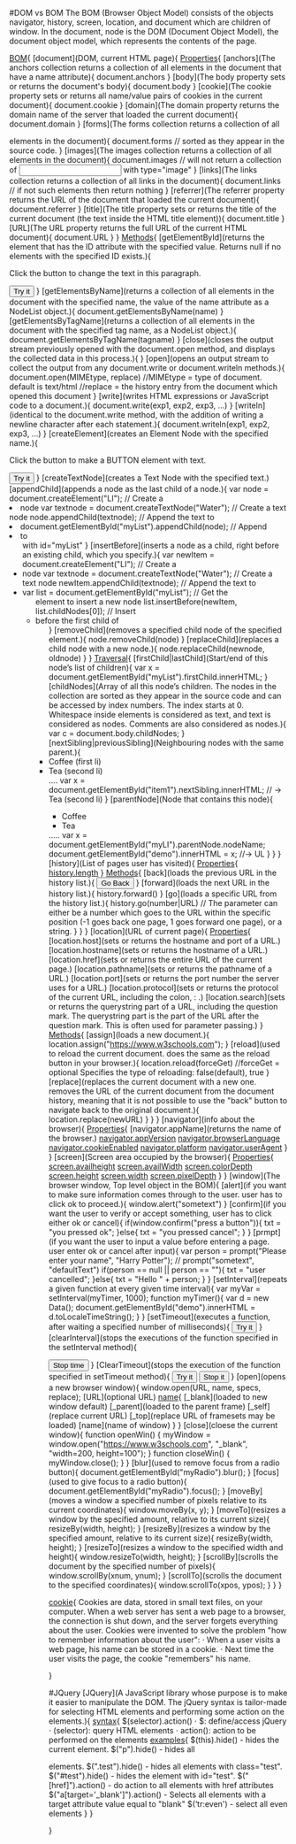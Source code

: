 #DOM vs BOM
The BOM (Browser Object Model) consists of the objects navigator, history, screen, location, and document which are children of window. In the document, node is the DOM (Document Object Model), the document object model, which represents the contents of the page. 

[BOM](){
	[document](DOM, current HTML page){
		[Properties](){
			[anchors](The anchors collection returns a collection of all <a> elements in the document that have a name attribute){
				document.anchors
			}
			[body](The body property sets or returns the document's body){
				document.body
			}
			[cookie](The cookie property sets or returns all name/value pairs of cookies in the current document){
				document.cookie
			}
			[domain](The domain property returns the domain name of the server that loaded the current document){
				document.domain
			}
			[forms](The forms collection returns a collection of all <form> elements in the document){
				document.forms
				// sorted as they appear in the source code.
			}
			[images](The images collection returns a collection of all <img> elements in the document){
				document.images
				// will not return a collection of <input> with type="image"
			}
			[links](The links collection returns a collection of all links in the document){
				document.links
				// if not such elements then return nothing
			}
			[referrer](The referrer property returns the URL of the document that loaded the current document){
				document.referrer
			}
			[title](The title property sets or returns the title of the current document (the text inside the HTML title element)){
				document.title
			}
			[URL](The URL property returns the full URL of the current HTML document){
				document.URL
			}
		}
		[Methods](){
			[getElementById](returns the element that has the ID attribute with the specified value. Returns null if no elements with the specified ID exists.){
				<!DOCTYPE html>
				<html>
				<body>
				<p id="demo">Click the button to change the text in this paragraph.</p>
				<button onclick="myFunction()">Try it</button>
				<script>
				function myFunction() {
				    document.getElementById("demo").innerHTML = "Hello World";
				}
				</script>
				</body>
				</html>
			}
			[getElementsByName](returns a collection of all elements in the document with the specified name, the value of the name attribute as a NodeList object.){
				document.getElementsByName(name)
			}
			[getElementsByTagName](returns a collection of all elements in the document with the specified tag name, as a NodeList object.){
				document.getElementsByTagName(tagname)
			}
			[close](closes the output stream previously opened with the document.open method, and displays the collected data in this process.){
				<script>
				function myFunction() {
				    document.open();
				    document.write("<h1>Hello World</h1>");
				    document.close();
				}
				</script>
			}
			[open](opens an output stream to collect the output from any document.write or document.writeln methods.){
				document.open(MIMEtype, replace)
				//MIMEtype = type of document. default is text/html
				//replace = the history entry from the document which opened this document
			}
			[write](writes HTML expressions or JavaScript code to a document.){
				document.write(exp1, exp2, exp3, ...)
			}
			[writeln](identical to the document.write method, with the addition of writing a newline character after each statement.){
				document.writeln(exp1, exp2, exp3, ...)
			}
			[createElement](creates an Element Node with the specified name.){
				<!DOCTYPE html>
				<html>
				<body>
				<p>Click the button to make a BUTTON element with text.</p>
				<button onclick="myFunction()">Try it</button>
				<script>
				function myFunction() {
				    var btn = document.createElement("BUTTON");
				    var t = document.createTextNode("CLICK ME");
				    btn.appendChild(t);
				    document.body.appendChild(btn);
				}
				</script>
				</body>
				</html>
			}
			[createTextNode](creates a Text Node with the specified text.)
			[appendChild](appends a node as the last child of a node.){
				var node = document.createElement("LI");                 // Create a <li> node
				var textnode = document.createTextNode("Water");         // Create a text node
				node.appendChild(textnode);                              // Append the text to <li>
				document.getElementById("myList").appendChild(node);     // Append <li> to <ul> with id="myList"
			}
			[insertBefore](inserts a node as a child, right before an existing child, which you specify.){
				var newItem = document.createElement("LI");       // Create a <li> node
				var textnode = document.createTextNode("Water");  // Create a text node
				newItem.appendChild(textnode);                    // Append the text to <li>
				var list = document.getElementById("myList");    // Get the <ul> element to insert a new node
				list.insertBefore(newItem, list.childNodes[0]);  // Insert <li> before the first child of <ul>
			}
			[removeChild](removes a specified child node of the specified element.){
				node.removeChild(node)
			}
			[replaceChild](replaces a child node with a new node.){
				node.replaceChild(newnode, oldnode)
			}
		}
		[Traversal](){
			[firstChild|lastChild](Start/end of this node’s list of children){
				var x = document.getElementById("myList").firstChild.innerHTML;
			}
			[childNodes](Array of all this node’s children. The nodes in the collection are sorted as they appear in the source code and can be accessed by index numbers. The index starts at 0. Whitespace inside elements is considered as text, and text is considered as nodes. Comments are also considered as nodes.){
				var c = document.body.childNodes;
			}
			[nextSibling|previousSibling](Neighbouring nodes with the same parent.){
				<li id="item1">Coffee (first li)</li><li id="item2">Tea (second li)</li>
				....
				var x = document.getElementById("item1").nextSibling.innerHTML;
				// -> Tea (second li)
			}
			[parentNode](Node that contains this node){
				<ul>
				  <li id="myLI">Coffee</li>
				  <li>Tea</li>
				</ul>
				.....
				var x = document.getElementById("myLI").parentNode.nodeName;
				document.getElementById("demo").innerHTML = x;
				//-> UL
			}
		}
	}
	[history](List of pages user has visited){
		[Properties](){
			[history.length]()
		}
		[Methods](){
			[back](loads the previous URL in the history list.){
				<button onclick="goBack()">Go Back</button>
				<script>
				function goBack() {
				    window.history.back();
				}
				</script>
			}
			[forward](loads the next URL in the history list.){
				history.forward()
			}
			[go](loads a specific URL from the history list.){
				history.go(number|URL)
				// The parameter can either be a number which goes to the URL within the specific position (-1 goes back one page, 1 goes forward one page), or a string.
			}
		}
	}
	[location](URL of current page){
		[Properties](){
			[location.host](sets or returns the hostname and port of a URL.)
			[location.hostname](sets or returns the hostname of a URL.)
			[location.href](sets or returns the entire URL of the current page.)
			[location.pathname](sets or returns the pathname of a URL.)
			[location.port](sets or returns the port number the server uses for a URL.)
			[location.protocol](sets or returns the protocol of the current URL, including the colon, : .)
			[location.search](sets or returns the querystring part of a URL, including the question mark. The querystring part is the part of the URL after the question mark. This is often used for parameter passing.)
		}
		[Methods](){
			[assign](loads a new document.){
				location.assign("https://www.w3schools.com");
			}
			[reload](used to reload the current document.  does the same as the reload button in your browser.){
				location.reload(forceGet)
				//forceGet = optional Specifies the type of reloading: false(default), true
			}
			[replace](replaces the current document with a new one. removes the URL of the current document from the document history, meaning that it is not possible to use the "back" button to navigate back to the original document.){
				location.replace(newURL)
			}
		}
	}
	[navigator](info about the browser){
		[Properties](){
			[navigator.appName](returns the name of the browser.)
			[navigator.appVersion]()
			[navigator.browserLanguage]()
			[navigator.cookieEnabled]()
			[navigator.platform]()
			[navigator.userAgent]()
		}
	}
	[screen](Screen area occupied by the browser){
		[Properties](){
			[screen.availheight]()
			[screen.availWidth]()
			[screen.colorDepth]()
			[screen.height]()
			[screen.width]()
			[screen.pixelDepth]()
		}
	}
	[window](The browser window, Top level object in the BOM){
		[alert](if you want to make sure information comes through to the user. user has to click ok to proceed.){
			window.alert("sometext")
		}
		[confirm](if you want the user to verify or accept something, user has to click either ok or cancel){
			if(window.confirm("press a button")){
				txt = "you pressed ok";
			}else{
				txt = "you pressed cancel";
			}
		}
		[prmpt](if you want the user to input a value before entering a page. user enter ok or cancel after input){
			var person = prompt("Please enter your name", "Harry Potter");
			// prompt("sometext", "defaultText")
			if(person == null || person == ""){
				txt = "user cancelled";
			}else{
				txt = "Hello " + person; 
			}
		}
		[setInterval](repeats a given function at every given time interval){
			var myVar = setInterval(myTimer, 1000);
			function myTimer(){
				var d = new Data();
				document.getElementById("demo").innerHTML = d.toLocaleTimeString();
			}
		}
		[setTimeout](executes a function, after waiting a specified number of milliseconds){
			<button onclick="setTimeout(myFunction, 3000)">Try it</button>
			<script>
			function myFunction(){
				alert('Hello');
			}
			</script>
		}
		[clearInterval](stops the executions of the function specified in the setInterval method){
			<p id="demo"></p>
			<button onclick="clearInterval(myVar)">Stop time</button>
			<script>
			var myVar = setInterval(myTimer, 1000);
			function myTimer() {
			    var d = new Date();
			    document.getElementById("demo").innerHTML = d.toLocaleTimeString();
			}
			</script> 
		}
		[ClearTimeout](stops the execution of the function specified in setTimeout method){
			<button onclick="myVar = setTimeout(myFunction, 3000)">Try it</button>
			<button onclick="clearTimeout(myVar)">Stop it</button>
		}
		[open](opens a new browser window){
			window.open(URL, name, specs, replace);
			[URL](optional URL)
			[name](optional){
				[_blank](loaded to new window default)
				[_parent](loaded to the parent frame)
				[_self](replace current URL)
				[_top](replace URL of framesets may be loaded)
				[name](name of window)
			}
		}
		[close](cloese the current window){
			function openWin() {
			    myWindow = window.open("https://www.w3schools.com", "_blank", "width=200, height=100");
			}
			function closeWin() {
			    myWindow.close();
			} 
		}
		[blur](used to remove focus from a radio button){
			document.getElementById("myRadio").blur();
		}
		[focus](used to give focus to a radio button){
			document.getElementById("myRadio").focus();
		}
		[moveBy](moves a window a specified number of pixels relative to its current coordinates){
			window.moveBy(x, y);
		}
		[moveTo](resizes a window by the specified amount, relative to its current size){
			resizeBy(width, height);
		}
		[resizeBy](resizes a window by the specified amount, relative to its current size){
			resizeBy(width, height);
		}
		[resizeTo](resizes a window to the specified width and height){
			window.resizeTo(width, height);
		}
		[scrollBy](scrolls the document by the specified number of pixels){
			window.scrollBy(xnum, ynum);
		}
		[scrollTo](scrolls the document to the specified coordinates){
			window.scrollTo(xpos, ypos);
		}
	}
}

[cookie](){
	Cookies are data, stored in small text files, on your computer.
	When a web server has sent a web page to a browser, the connection is shut down, and the server forgets everything about the user.
	Cookies were invented to solve the problem "how to remember information about the user":
		⋅ When a user visits a web page, his name can be stored in a cookie.
    	⋅ Next time the user visits the page, the cookie "remembers" his name.

}

#JQuery
[JQuery](A JavaScript library whose purpose is to make it easier to manipulate the DOM. The jQuery syntax is tailor-made for selecting HTML elements and performing some action on the elements.){
	[syntax](){
		$(selector).action()
		⋅ $: define/access jQuery
		⋅ (selector): query HTML elements
		⋅ action(): action to be performed on the elements
		[examples](){
			$(this).hide() - hides the current element.
			$("p").hide() - hides all <p> elements.
			$(".test").hide() - hides all elements with class="test".
			$("#test").hide() - hides the element with id="test".
			$("[href]").action() - do action to all elements with href attributes
			$("a[target='_blank']").action() -  Selects all <a> elements with a target attribute value equal to "blank"
			$(‘tr:even') - select all even <tr> elements
		}
	}


}